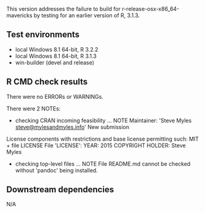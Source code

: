 This version addresses the failure to build for r-release-osx-x86_64-mavericks
by testing for an earlier version of R, 3.1.3.

## Test environments
* local Windows 8.1 64-bit, R 3.2.2
* local Windows 8.1 64-bit, R 3.1.3
* win-builder (devel and release)

## R CMD check results
There were no ERRORs or WARNINGs.

There were 2 NOTEs:
* checking CRAN incoming feasibility ... NOTE
Maintainer: 'Steve Myles <steve@mylesandmyles.info>'
New submission

License components with restrictions and base license permitting such:
  MIT + file LICENSE
File 'LICENSE':
  YEAR: 2015
  COPYRIGHT HOLDER: Steve Myles

* checking top-level files ... NOTE
File README.md cannot be checked without 'pandoc' being installed.

## Downstream dependencies
N/A
